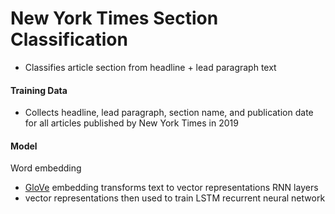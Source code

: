 # New York Times Section Classification

- Classifies article section from headline + lead paragraph text

#### Training Data
- Collects headline, lead paragraph, section name, and publication date for all articles published by New York Times in 2019


#### Model
Word embedding
- [GloVe](https://nlp.stanford.edu/projects/glove/) embedding transforms text to vector representations
RNN layers
- vector representations then used to train LSTM recurrent neural network
